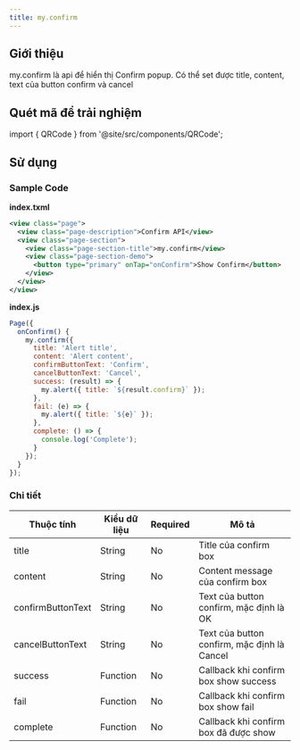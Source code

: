 ```yaml
---
title: my.confirm
---
```


## Giới thiệu

my.confirm là api để hiển thị Confirm popup. Có thể set được title, content, text của button confirm và cancel

## Quét mã để trải nghiệm

import { QRCode } from '@site/src/components/QRCode';

<QRCode page="pages/api/confirm/index" />

## Sử dụng

### Sample Code

**index.txml**

```xml
<view class="page">
  <view class="page-description">Confirm API</view>
  <view class="page-section">
    <view class="page-section-title">my.confirm</view>
    <view class="page-section-demo">
      <button type="primary" onTap="onConfirm">Show Confirm</button>
    </view>
  </view>
</view>
```

**index.js**

```js
Page({
  onConfirm() {
    my.confirm({
      title: 'Alert title',
      content: 'Alert content',
      confirmButtonText: 'Confirm',
      cancelButtonText: 'Cancel',
      success: (result) => {
        my.alert({ title: `${result.confirm}` });
      },
      fail: (e) => {
        my.alert({ title: `${e}` });
      },
      complete: () => {
        console.log('Complete');
      }
    });
  }
});
```

### Chi tiết

| Thuộc tính        | Kiểu dữ liệu | Required | Mô tả                                       |
| ----------------- | ------------ | -------- | ------------------------------------------- |
| title             | String       | No       | Title của confirm box                       |
| content           | String       | No       | Content message của confirm box             |
| confirmButtonText | String       | No       | Text của button confirm, mặc định là OK     |
| cancelButtonText  | String       | No       | Text của button confirm, mặc định là Cancel |
| success           | Function     | No       | Callback khi confirm box show success       |
| fail              | Function     | No       | Callback khi confirm box show fail          |
| complete          | Function     | No       | Callback khi confirm box đã được show       |
